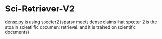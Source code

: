 # Sci-Retriever-V2
dense.py is using specter2 (sparse meets dense claims that specter 2 is the stoa in scientiific document retrieval, and it is trained on scientific documents)
